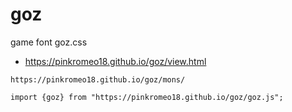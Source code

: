 # goz
game font goz.css 

-  https://pinkromeo18.github.io/goz/view.html

```
https://pinkromeo18.github.io/goz/mons/
```
```
import {goz} from "https://pinkromeo18.github.io/goz/goz.js";
```
